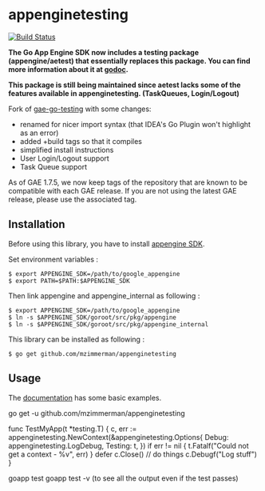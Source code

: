 appenginetesting
===============

[![Build Status](https://travis-ci.org/mzimmerman/appenginetesting.svg?branch=master)](https://travis-ci.org/mzimmerman/appenginetesting)

**The Go App Engine SDK now includes a testing package (appengine/aetest) that essentially replaces this package. You can find more information about it at [godoc](http://godoc.org/code.google.com/p/appengine-go/appengine/aetest).**

**This package is still being maintained since aetest lacks some of the features available in appenginetesting. (TaskQueues, Login/Logout)**

Fork of [gae-go-testing](https://github.com/tenntenn/gae-go-testing) with some changes:

- renamed for nicer import syntax (that IDEA's Go Plugin won't highlight as an error)
- added +build tags so that it compiles
- simplified install instructions
- User Login/Logout support
- Task Queue support

As of GAE 1.7.5, we now keep tags of the repository that are known to
be compatible with each GAE release. If you are not using the latest
GAE release, please use the associated tag.

Installation
------------

Before using this library, you have to install
[appengine SDK](https://developers.google.com/appengine/downloads#Google_App_Engine_SDK_for_Go).

Set environment variables :

    $ export APPENGINE_SDK=/path/to/google_appengine
    $ export PATH=$PATH:$APPENGINE_SDK

Then link appengine and appengine_internal as following :

    $ export APPENGINE_SDK=/path/to/google_appengine
    $ ln -s $APPENGINE_SDK/goroot/src/pkg/appengine
    $ ln -s $APPENGINE_SDK/goroot/src/pkg/appengine_internal

This library can be installed as following :

    $ go get github.com/mzimmerman/appenginetesting

Usage
-----

The
[documentation](http://godoc.org/github.com/mzimmerman/appenginetesting)
has some basic examples.

go get -u github.com/mzimmerman/appenginetesting

func TestMyApp(t *testing.T) {
        c, err := appenginetesting.NewContext(&appenginetesting.Options{
                Debug:   appenginetesting.LogDebug,
                Testing: t,
        })
        if err != nil {
                t.Fatalf("Could not get a context - %v", err)
        }
        defer c.Close()
        // do things
        c.Debugf("Log stuff")
}

goapp test
goapp test -v (to see all the output even if the test passes)
